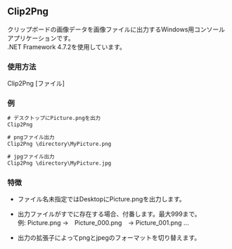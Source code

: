 ## Clip2Png

クリップボードの画像データを画像ファイルに出力するWindows用コンソールアプリケーションです。  
.NET Framework 4.7.2を使用しています。


### 使用方法

Clip2Png [ファイル]

### 例
```ps
# デスクトップにPicture.pngを出力
Clip2Png

# pngファイル出力
Clip2Png \directory\MyPicture.png

# jpgファイル出力
Clip2Png \directory\MyPicture.jpg


```

### 特徴
* ファイル名未指定ではDesktopにPicture.pngを出力します。
* 出力ファイルがすでに存在する場合、付番します。最大999まで。  
例: Picture.png →　Picture_000.png　→ Picture_001.png ...

* 出力の拡張子によってpngとjpegのフォーマットを切り替えます。
